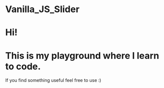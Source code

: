 # Vanilla_JS_Slider
# Hi!

# This is my playground where I learn to code.
If you find something useful feel free to use :)
